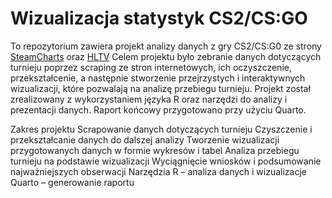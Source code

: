 # Wizualizacja statystyk CS2/CS:GO
To repozytorium zawiera projekt analizy danych z gry CS2/CS:G0 ze strony [SteamCharts](https://steamcharts.com/app/730#All) oraz [HLTV](https://www.hltv.org/)
Celem projektu było zebranie danych dotyczących turnieju poprzez scraping ze stron internetowych, ich oczyszczenie, przekształcenie, a następnie stworzenie przejrzystych i interaktywnych wizualizacji, które pozwalają na analizę przebiegu turnieju. Projekt został zrealizowany z wykorzystaniem języka R oraz narzędzi do analizy i prezentacji danych. Raport końcowy przygotowano przy użyciu Quarto.

Zakres projektu
Scrapowanie danych dotyczących turnieju
Czyszczenie i przekształcanie danych do dalszej analizy
Tworzenie wizualizacji przygotowanych danych w formie wykresów i tabel
Analiza przebiegu turnieju na podstawie wizualizacji
Wyciągnięcie wniosków i podsumowanie najważniejszych obserwacji
Narzędzia
R – analiza danych i wizualizacje
Quarto – generowanie raportu
